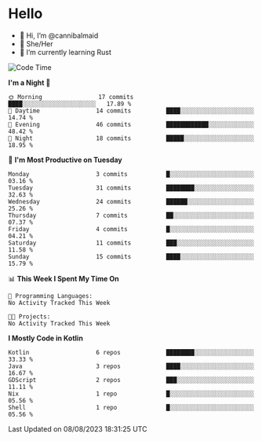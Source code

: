 # Hello
- 👋 Hi, I’m @cannibalmaid
- 👀 She/Her
- 🌱 I’m currently learning Rust

<!--START_SECTION:waka-->
![Code Time](http://img.shields.io/badge/Code%20Time-111%20hrs%2059%20mins-blue)

**I'm a Night 🦉** 

```text
🌞 Morning                17 commits          ████░░░░░░░░░░░░░░░░░░░░░   17.89 % 
🌆 Daytime                14 commits          ████░░░░░░░░░░░░░░░░░░░░░   14.74 % 
🌃 Evening                46 commits          ████████████░░░░░░░░░░░░░   48.42 % 
🌙 Night                  18 commits          █████░░░░░░░░░░░░░░░░░░░░   18.95 % 
```
📅 **I'm Most Productive on Tuesday** 

```text
Monday                   3 commits           █░░░░░░░░░░░░░░░░░░░░░░░░   03.16 % 
Tuesday                  31 commits          ████████░░░░░░░░░░░░░░░░░   32.63 % 
Wednesday                24 commits          ██████░░░░░░░░░░░░░░░░░░░   25.26 % 
Thursday                 7 commits           ██░░░░░░░░░░░░░░░░░░░░░░░   07.37 % 
Friday                   4 commits           █░░░░░░░░░░░░░░░░░░░░░░░░   04.21 % 
Saturday                 11 commits          ███░░░░░░░░░░░░░░░░░░░░░░   11.58 % 
Sunday                   15 commits          ████░░░░░░░░░░░░░░░░░░░░░   15.79 % 
```


📊 **This Week I Spent My Time On** 

```text
💬 Programming Languages: 
No Activity Tracked This Week

🐱‍💻 Projects: 
No Activity Tracked This Week
```

**I Mostly Code in Kotlin** 

```text
Kotlin                   6 repos             ████████░░░░░░░░░░░░░░░░░   33.33 % 
Java                     3 repos             ████░░░░░░░░░░░░░░░░░░░░░   16.67 % 
GDScript                 2 repos             ███░░░░░░░░░░░░░░░░░░░░░░   11.11 % 
Nix                      1 repo              █░░░░░░░░░░░░░░░░░░░░░░░░   05.56 % 
Shell                    1 repo              █░░░░░░░░░░░░░░░░░░░░░░░░   05.56 % 
```




 Last Updated on 08/08/2023 18:31:25 UTC
<!--END_SECTION:waka-->
